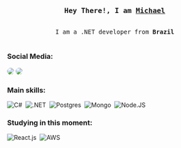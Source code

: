 <!-- Intro  -->
<h3 align="center">
        <samp>Hey There!, I am 
                <b><a style="color=141C2F" "height="195px" target="_blank" href="https://alsiam.com">Michael</a></b>
        </samp>
</h3>

<p align="center" style="font=18"> 
  <samp>
    <br>
     I am a .NET developer from <b>Brazil</b>
    <br>
    <br>
  </samp>
</p>

 ### Social Media:
 </div>
<a href="https://www.linkedin.com/in/michel-oliveira-054746230/" target="_blank"><img src="https://img.shields.io/badge/-LinkedIn-0D1117?style=for-the-badge&logo=linkedin&logoColor=white" style="border-radius: 30px" target="_blank"></a> 
 <a href="https://michel-alpha.vercel.app/" target="_blank"><img src="https://img.shields.io/badge/website-0D1117?style=for-the-badge&logo=About.me&logoColor=FFF" style="border-radius: 30px" target="blank"></a> 
 </div>

 
 ### Main skills:
![C#](https://img.shields.io/badge/C%23-0D1117?style=for-the-badge&logo=c-sharp&logoColor=white)&nbsp;
![.NET](https://img.shields.io/badge/.NET-0D1117?style=for-the-badge&logo=.net&logoColor=white)&nbsp;
![Postgres](https://img.shields.io/badge/PostgreSQL-0D1117?style=for-the-badge&logo=postgresql&logoColor=white)&nbsp;
![Mongo](https://img.shields.io/badge/MongoDB-0D1117?style=for-the-badge&logo=mongodb&logoColor=white)&nbsp;
![Node.JS](https://img.shields.io/badge/-Node.JS-0D1117?style=for-the-badge&logo=node.js&labelColor=0D1117&textColor=FFF)&nbsp;



### Studying in this moment:
![React.js](https://img.shields.io/badge/-React.js-0D1117?style=for-the-badge&logo=react&labelColor=0D1117)&nbsp;
![AWS](https://img.shields.io/badge/Amazon_AWS-0D1117?style=for-the-badge&logo=amazon-aws&logoColor=whiteColor=white&textColor=0D1117)&nbsp;


